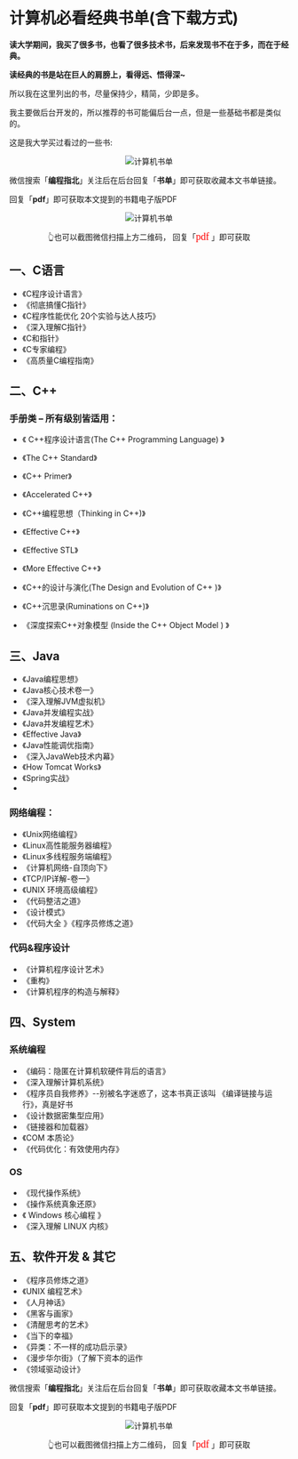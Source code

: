 

# 计算机必看经典书单(含下载方式)

**读大学期间，我买了很多书，也看了很多技术书，后来发现书不在于多，而在于经典。**

**读经典的书是站在巨人的肩膀上，看得远、悟得深~**

所以我在这里列出的书，尽量保持少，精简，少即是多。

我主要做后台开发的，所以推荐的书可能偏后台一点，但是一些基础书都是类似的。

这是我大学买过看过的一些书:

<p align="center">
  <img src="https://cdn.how2cs.cn/gzh/008i3skNgy1gshj5lzpurj306k0gm3ze.jpg" alt="计算机书单" width="auto" height="auto">
</p>


微信搜索「**编程指北**」关注后在后台回复「**书单**」即可获取收藏本文书单链接。

回复「**pdf**」即可获取本文提到的书籍电子版PDF

<p align="center">
  <img src="https://cdn.how2cs.cn/csguide/095140.jpg" alt="计算机书单" width="auto" height="auto">
</p>

<center>👆也可以截图微信扫描上方二维码， 回复「<font face="黑体" size=4 color="red">pdf</font>
」即可获取</center>

## 一、C语言

* 《C程序设计语言》
* 《彻底搞懂C指针》
* 《C程序性能优化  20个实验与达人技巧》
* 《深入理解C指针》
* 《C和指针》
* 《C专家编程》
* 《高质量C编程指南》

## 二、C++

### 手册类 – 所有级别皆适用：

* 《 C++程序设计语言(The C++ Programming Language) 》

* 《The C++ Standard》

* 《C++ Primer》

* 《Accelerated C++》 

* 《C++编程思想（Thinking in C++)》

* 《Effective C++》 

* 《Effective STL》 

* 《More Effective C++》 

* 《C++的设计与演化(The Design and Evolution of C++ )》

* 《C++沉思录(Ruminations on C++)》 

* 《深度探索C++对象模型 (Inside the C++ Object Model ) 》

## 三、Java

* 《Java编程思想》
* 《Java核心技术卷一》
* 《深入理解JVM虚拟机》
* 《Java并发编程实战》
* 《Java并发编程艺术》
* 《Effective Java》
* 《Java性能调优指南》
* 《深入JavaWeb技术内幕》
* 《How Tomcat Works》
* 《Spring实战》
* 

### 网络编程：

  * 《Unix网络编程》
  * 《Linux高性能服务器编程》
  * 《Linux多线程服务端编程》
  * 《计算机网络-自顶向下》
  * 《TCP/IP详解-卷一》
  * 《UNIX 环境高级编程》
  * 《代码整洁之道》 
  * 《设计模式》
  * 《代码大全 》《程序员修炼之道》

### 代码&程序设计

* 《计算机程序设计艺术》
* 《重构》
* 《计算机程序的构造与解释》


## 四、System

### 系统编程

* 《编码：隐匿在计算机软硬件背后的语言》
* 《深入理解计算机系统》
* 《程序员自我修养》--别被名字迷惑了，这本书真正该叫 《编译链接与运行》，真是好书
* 《设计数据密集型应用》
* 《链接器和加载器》
* 《COM 本质论》
* 《代码优化：有效使用内存》

### OS 

* 《现代操作系统》
* 《操作系统真象还原》
* 《 Windows 核心编程 》
* 《深入理解 LINUX 内核》



## 五、软件开发 & 其它

* 《程序员修炼之道》
* 《UNIX 编程艺术》
* 《人月神话》
* 《黑客与画家》
* 《清醒思考的艺术》
* 《当下的幸福》
* 《异类：不一样的成功启示录》
* 《漫步华尔街》（了解下资本的运作
* 《领域驱动设计》


微信搜索「**编程指北**」关注后在后台回复「**书单**」即可获取收藏本文书单链接。

回复「**pdf**」即可获取本文提到的书籍电子版PDF

<p align="center">
  <img src="https://cdn.how2cs.cn/csguide/095140.jpg" alt="计算机书单" width="auto" height="auto">
</p>

<center>👆也可以截图微信扫描上方二维码， 回复「<font face="黑体" size=4 color="red">pdf</font>
」即可获取</center>
